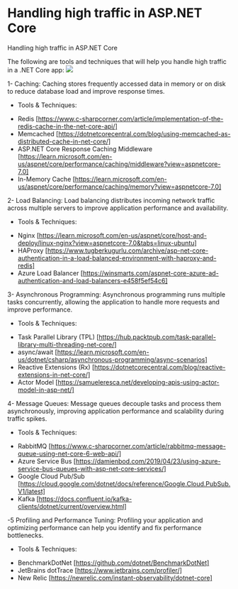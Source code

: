 # Handling high traffic in ASP.NET Core
Handling high traffic in ASP.NET Core

The following are tools and techniques that will help you handle high traffic in a .NET Core app:
<img src="https://raw.githubusercontent.com/kavaan/Handling-high-traffic-in-ASP.NET-Core/main/dotnetcore.png"/>

1- Caching:
Caching stores frequently accessed data in memory or on disk to reduce database load and improve response times.
* Tools & Techniques:
- Redis [https://www.c-sharpcorner.com/article/implementation-of-the-redis-cache-in-the-net-core-api/]
- Memcached [https://dotnetcorecentral.com/blog/using-memcached-as-distributed-cache-in-net-core/]
- ASP.NET Core Response Caching Middleware [https://learn.microsoft.com/en-us/aspnet/core/performance/caching/middleware?view=aspnetcore-7.0]
- In-Memory Cache [https://learn.microsoft.com/en-us/aspnet/core/performance/caching/memory?view=aspnetcore-7.0]

2- Load Balancing: 
Load balancing distributes incoming network traffic across multiple servers to improve application performance and availability.
* Tools & Techniques:
- Nginx [https://learn.microsoft.com/en-us/aspnet/core/host-and-deploy/linux-nginx?view=aspnetcore-7.0&tabs=linux-ubuntu]
- HAProxy [https://www.tugberkugurlu.com/archive/asp-net-core-authentication-in-a-load-balanced-environment-with-haproxy-and-redis]
- Azure Load Balancer [https://winsmarts.com/aspnet-core-azure-ad-authentication-and-load-balancers-e458f5ef54c6]

3- Asynchronous Programming:
Asynchronous programming runs multiple tasks concurrently, allowing the application to handle more requests and improve performance.
* Tools & Techniques:
- Task Parallel Library (TPL) [https://hub.packtpub.com/task-parallel-library-multi-threading-net-core/]
- async/await [https://learn.microsoft.com/en-us/dotnet/csharp/asynchronous-programming/async-scenarios]
- Reactive Extensions (Rx) [https://dotnetcorecentral.com/blog/reactive-extensions-in-net-core/]
- Actor Model [https://samueleresca.net/developing-apis-using-actor-model-in-asp-net/]

4- Message Queues:
Message queues decouple tasks and process them asynchronously, improving application performance and scalability during traffic spikes.
* Tools & Techniques:
- RabbitMQ [https://www.c-sharpcorner.com/article/rabbitmq-message-queue-using-net-core-6-web-api/]
- Azure Service Bus [https://damienbod.com/2019/04/23/using-azure-service-bus-queues-with-asp-net-core-services/]
- Google Cloud Pub/Sub [https://cloud.google.com/dotnet/docs/reference/Google.Cloud.PubSub.V1/latest]
- Kafka [https://docs.confluent.io/kafka-clients/dotnet/current/overview.html]

-5 Profiling and Performance Tuning:
Profiling your application and optimizing performance can help you identify and fix performance bottlenecks. 
* Tools & Techniques:
- BenchmarkDotNet [https://github.com/dotnet/BenchmarkDotNet]
- JetBrains dotTrace [https://www.jetbrains.com/profiler/]
- New Relic [https://newrelic.com/instant-observability/dotnet-core]

